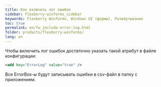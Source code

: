 ```yaml
---
title: Как включить лог ошибок
sidebar: flexberry-winforms_sidebar
keywords: Flexberry Winforms, Windows UI (формы), Развёртывание
toc: true
permalink: en/fw_include-error-log.html
folder: products/flexberry-winforms/
lang: en
---
```


Чтобы включить лог ошибок достаточно указать такой атрибут в файле конфигурации:

```xml   
<add key="ErrorLog" value="true" />
```

Все ErrorBox-ы будут записывать ошибки в csv-файл в папку с приложением.
